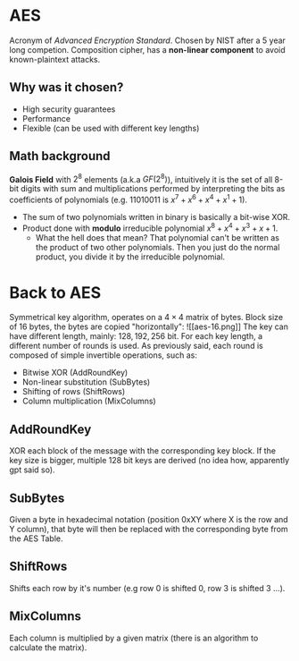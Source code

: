 # AES
Acronym of *Advanced Encryption Standard*.
Chosen by NIST after a 5 year long competion.
Composition cipher, has a **non-linear component** to avoid known-plaintext attacks.
## Why was it chosen?
- High security guarantees
- Performance
- Flexible (can be used with different key lengths)

## Math background
**Galois Field** with $2^8$ elements (a.k.a $GF(2^8)$), intuitively it is the set of all 8-bit digits with sum and multiplications performed by interpreting the bits as coefficients of polynomials (e.g. 11010011 is $x^7+x^6+x^4+x^1+1$).
- The sum of two polynomials written in binary is basically a bit-wise XOR.
- Product done with **modulo** irreducible polynomial $x^8 + x^4 + x^3 + x + 1$.
	- What the hell does that mean?
	  That polynomial can't be written as the product of two other polynomials.
	Then you just do the normal product, you divide it by the irreducible polynomial.
# Back to AES
Symmetrical key algorithm, operates on a $4 \times 4$ matrix of bytes.
Block size of $16$ bytes, the bytes are copied "horizontally":
![[aes-16.png]]
The key can have different length, mainly: $128, 192, 256$ bit.
For each key length, a different number of rounds is used.
As previously said, each round is composed of simple invertible operations, such as:
- Bitwise XOR (AddRoundKey)
- Non-linear substitution (SubBytes)
- Shifting of rows (ShiftRows)
- Column multiplication (MixColumns)
## AddRoundKey
XOR each block of the message with the corresponding key block. If the key size is bigger, multiple 128 bit keys are derived (no idea how, apparently gpt said so).
## SubBytes
Given a byte in hexadecimal notation (position 0xXY where X is the row and Y column), that byte will then be replaced with the corresponding byte from the AES Table.
## ShiftRows
Shifts each row by it's number (e.g row 0 is shifted 0, row 3 is shifted 3 $\dots$).
## MixColumns
Each column is multiplied by a given matrix (there is an algorithm to calculate the matrix).
